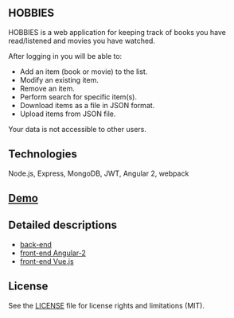 ## HOBBIES

HOBBIES is a web application for keeping track of books you have read/listened and movies you have watched.

After logging in you will be able to:

* Add an item (book or movie) to the list.
* Modify an existing item.
* Remove an item.
* Perform search for specific item(s).
* Download items as a file in JSON format.
* Upload items from JSON file.

Your data is not accessible to other users.

## Technologies
Node.js, Express, MongoDB, JWT, Angular 2, webpack

## [Demo](https://ik-hobbies.herokuapp.com)

## Detailed descriptions
* [back-end](back-end/readme.md)
* [front-end Angular-2](front-end-ng2/readme.md)
* [front-end Vue.js](front-end-vue/README.md)

## License
See the [LICENSE](LICENSE.md) file for license rights and limitations (MIT).
